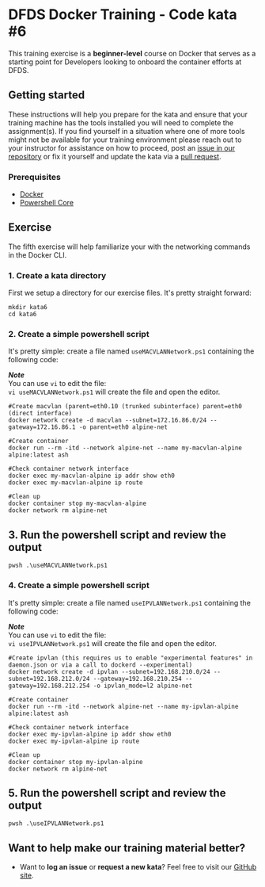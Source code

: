 DFDS Docker Training - Code kata #6
======================================

This training exercise is a **beginner-level** course on Docker that serves as a starting point for Developers looking to onboard the container efforts at DFDS. 

## Getting started
These instructions will help you prepare for the kata and ensure that your training machine has the tools installed you will need to complete the assignment(s). If you find yourself in a situation where one of more tools might not be available for your training environment please reach out to your instructor for assistance on how to proceed, post an [issue in our repository](https://github.com/dfds/dojo/issues) or fix it yourself and update the kata via a [pull request](https://github.com/dfds/dojo/pulls).

### Prerequisites
* [Docker](https://www.docker.com/get-started)
* [Powershell Core](https://docs.microsoft.com/en-us/powershell/scripting/install/installing-powershell?view=powershell-6)

## Exercise
The fifth exercise will help familiarize your with the networking commands in the Docker CLI.

### 1. Create a kata directory
First we setup a directory for our exercise files. It's pretty straight forward:

```
mkdir kata6
cd kata6
```

### 2. Create a simple powershell script
It's pretty simple: create a file named `useMACVLANNetwork.ps1` containing the following code:

***Note*** <br/>
You can use `vi` to edit the file: <br/>
`vi useMACVLANNetwork.ps1` will create the file and open the editor.

```
#Create macvlan (parent=eth0.10 (trunked subinterface) parent=eth0 (direct interface)
docker network create -d macvlan --subnet=172.16.86.0/24 --gateway=172.16.86.1 -o parent=eth0 alpine-net

#Create container
docker run --rm -itd --network alpine-net --name my-macvlan-alpine alpine:latest ash

#Check container network interface
docker exec my-macvlan-alpine ip addr show eth0
docker exec my-macvlan-alpine ip route

#Clean up
docker container stop my-macvlan-alpine
docker network rm alpine-net
```

## 3. Run the powershell script and review the output
`pwsh .\useMACVLANNetwork.ps1`

### 4. Create a simple powershell script
It's pretty simple: create a file named `useIPVLANNetwork.ps1` containing the following code:

***Note*** <br/>
You can use `vi` to edit the file: <br/>
`vi useIPVLANNetwork.ps1` will create the file and open the editor.

```
#Create ipvlan (this requires us to enable "experimental features" in daemon.json or via a call to dockerd --experimental)
docker network create -d ipvlan --subnet=192.168.210.0/24 --subnet=192.168.212.0/24 --gateway=192.168.210.254 --gateway=192.168.212.254 -o ipvlan_mode=l2 alpine-net

#Create container
docker run --rm -itd --network alpine-net --name my-ipvlan-alpine alpine:latest ash

#Check container network interface
docker exec my-ipvlan-alpine ip addr show eth0
docker exec my-ipvlan-alpine ip route

#Clean up
docker container stop my-ipvlan-alpine
docker network rm alpine-net
```

## 5. Run the powershell script and review the output
`pwsh .\useIPVLANNetwork.ps1`

## Want to help make our training material better?
 * Want to **log an issue** or **request a new kata**? Feel free to visit our [GitHub site](https://github.com/dfds/dojo/issues).
 